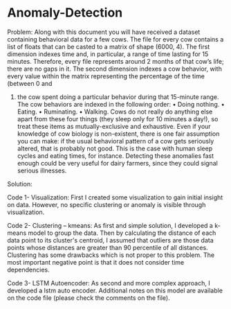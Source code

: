 # Anomaly-Detection

Problem:
Along with this document you will have received a dataset containing behavioral data for a few cows. The file for every cow contains a list of floats that can be casted to a
matrix of shape (6000, 4). The first dimension indexes time and, in particular, a range of time lasting for 15 minutes. Therefore, every file represents around 2 months of that
cow’s life; there are no gaps in it. The second dimension indexes a cow behavior, with every value within the matrix representing the percentage of the time (between 0 and
1) the cow spent doing a particular behavior during that 15-minute range. The cow behaviors are indexed in the following order:
• Doing nothing.
• Eating.
• Ruminating.
• Walking.
Cows do not really do anything else apart from these four things (they sleep only for 10 minutes a day!), so treat these items as mutually-exclusive and exhaustive. Even if
your knowledge of cow biology is non-existent, there is one fair assumption you can make: if the usual behavioral pattern of a cow gets seriously altered, that is probably
not good. This is the case with human sleep cycles and eating times, for instance. Detecting these anomalies fast enough could be very useful for dairy farmers, since they could signal serious illnesses. 

Solution:

Code 1- Visualization:
First I created some visualization to gain initial insight on data.  However, no specific clustering or anomaly is visible through visualization.

Code 2- Clustering – kmeans:
As first and simple solution, I developed a k-means model to group the data. Then by calculating the distance of each data point to its cluster's centroid, I assumed that outliers are those data points whose distances are greater than 90 percentile of all distances.
Clustering has some drawbacks which is not proper to this problem. The most important negative point is that it does not consider time dependencies.

Code 3- LSTM Autoencoder:
As second and more complex approach, I developed a lstm auto encoder. Additional notes on this model are available on the code file (please check the comments on the file).

